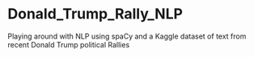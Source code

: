 # Donald_Trump_Rally_NLP
Playing around with NLP using spaCy and a Kaggle dataset of text from recent Donald Trump political Rallies
